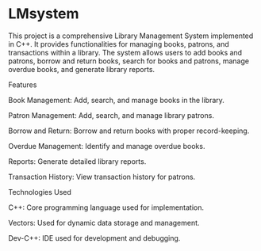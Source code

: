 # LMsystem
This project is a comprehensive Library Management System implemented in C++. It provides functionalities for managing books, patrons, and transactions within a library. The system allows users to add books and patrons, borrow and return books, search for books and patrons, manage overdue books, and generate library reports.

Features

Book Management: Add, search, and manage books in the library.

Patron Management: Add, search, and manage library patrons.

Borrow and Return: Borrow and return books with proper record-keeping.

Overdue Management: Identify and manage overdue books.

Reports: Generate detailed library reports.

Transaction History: View transaction history for patrons.


Technologies Used

C++: Core programming language used for implementation.

Vectors: Used for dynamic data storage and management.

Dev-C++: IDE used for development and debugging.
